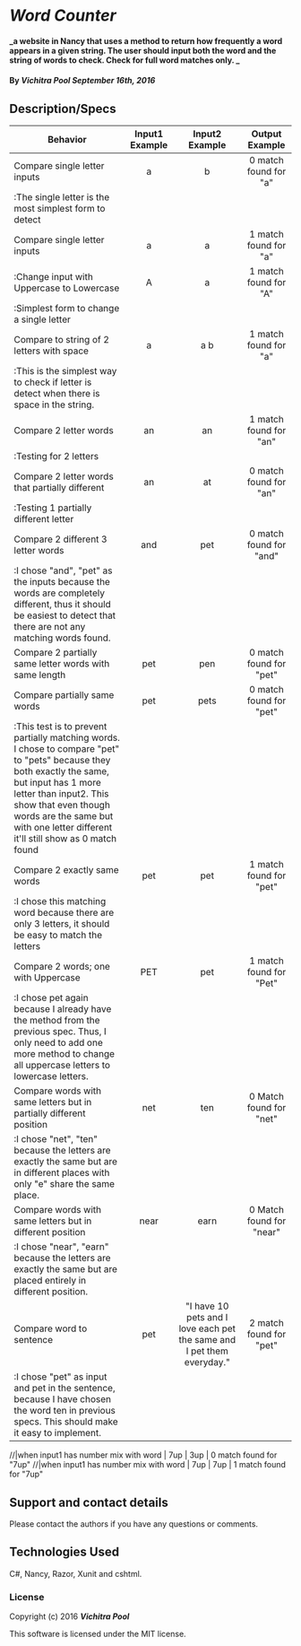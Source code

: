 # _Word Counter_

#### _a website in Nancy that uses a method to return how frequently a word appears in a given string. The user should input both the word and the string of words to check. Check for full word matches only. _

#### By _**Vichitra Pool September 16th, 2016**_

## Description/Specs

| Behavior     | Input1 Example | Input2 Example |Output Example  |
| ------------- |:-------------:| :-----:| :-----:|
|Compare single letter inputs | a | b | 0 match found for "a"
|:The single letter is the most simplest form to detect|
|Compare single letter inputs | a | a | 1 match found for "a"
|:Change input with Uppercase to Lowercase | A | a | 1 match found for "A"
|:Simplest form to change a single letter
|Compare to string of 2 letters with space | a | a b | 1 match found for "a"
|:This is the simplest way to check if letter is detect when there is space in the string. 
|Compare 2 letter words | an | an | 1 match found for "an"
|:Testing for 2 letters
|Compare 2 letter words that partially different | an | at | 0 match found for "an"
|:Testing 1 partially different letter
|Compare 2 different 3 letter words | and | pet | 0 match found for "and"
|:I chose "and", "pet" as the inputs because the words are completely different, thus it should be easiest to detect that there are not any matching words found.
|Compare 2 partially same letter words with same length | pet | pen | 0 match found for "pet"
|Compare partially same words | pet | pets | 0 match found for "pet"
|:This test is to prevent partially matching words. I chose to compare "pet" to "pets" because they both exactly the same, but input has 1 more letter than input2. This show that even though words are the same but with one letter different it'll still show as 0 match found
|Compare 2 exactly same words | pet | pet | 1 match found for "pet"
|:I chose this matching word because there are only 3 letters, it should be easy to match the letters
|Compare 2 words; one with Uppercase| PET | pet | 1 match found for "Pet"
|:I chose pet again because I already have the method from the previous spec. Thus, I only need to add one more method to change all uppercase letters to lowercase letters.
|Compare words with same letters but in partially different position| net | ten | 0 Match found for "net"
|:I chose "net", "ten" because the letters are exactly the same but are in different places with only "e" share the same place.
|Compare words with same letters but in different position | near | earn | 0 Match found for "near"
|:I chose "near", "earn" because the letters are exactly the same but are placed entirely in different position.
|Compare word to sentence | pet | "I have 10 pets and I love each pet the same and I pet them everyday." | 2 match found for "pet"
|:I chose "pet" as input and pet in the sentence, because I have chosen the word ten in previous specs. This should make it easy to implement.

//|when input1 has number mix with word | 7up | 3up | 0 match found for "7up"
//|when input1 has number mix with word | 7up | 7up | 1 match found for "7up"




## Support and contact details

Please contact the authors if you have any questions or comments.

## Technologies Used

C#, Nancy, Razor, Xunit and cshtml.

### License

Copyright (c) 2016 **_Vichitra Pool_**

This software is licensed under the MIT license.
